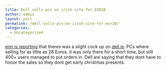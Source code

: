 ```yaml
---
title: Dell sells pcs on irish site for EUR28
author: admin
layout: post
permalink: /dell-sells-pcs-on-irish-site-for-eur28/
categories:
  - Uncategorized
---
```

[enn is reporting][1] that theres was a slight cock up on [dell.ie][2]. PCs where selling for as little as 28 Euros. it was only there for a short time, but still 400+ users managed to put orders in. Dell are saying that they dont have to honor the sales so they dont get early christmas presents.

 [1]: http://www.enn.ie/frontpage/news-9383151.html
 [2]: http://www.dell.ie